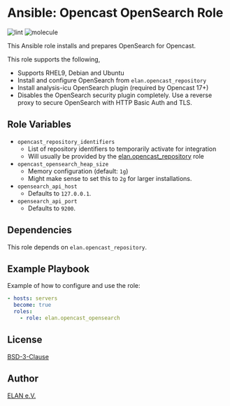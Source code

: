 Ansible: Opencast OpenSearch Role
====================================

![lint](https://github.com/elan-ev/opencast_opensearch/actions/workflows/lint.yml/badge.svg)
![molecule](https://github.com/elan-ev/opencast_opensearch/actions/workflows/molecule.yml/badge.svg)

This Ansible role installs and prepares OpenSearch for Opencast.

This role supports the following,

- Supports RHEL9, Debian and Ubuntu
- Install and configure OpenSearch from `elan.opencast_repository`
- Install analysis-icu OpenSearch plugin (required by Opencast 17+)
- Disables the OpenSearch security plugin completely. Use a reverse
  proxy to secure OpenSearch with HTTP Basic Auth and TLS.

## Role Variables

- `opencast_repository_identifiers`
  - List of repository identifiers to temporarily activate for integration
  - Will usually be provided by the [elan.opencast_repository](https://github.com/elan-ev/opencast_repository) role
- `opencast_opensearch_heap_size`
  - Memory configuration (default: `1g`)
  - Might make sense to set this to `2g` for larger installations.
- `opensearch_api_host`
  - Defaults to `127.0.0.1`.
- `opensearch_api_port`
  - Defaults to `9200`.

## Dependencies

This role depends on `elan.opencast_repository`.

## Example Playbook

Example of how to configure and use the role:

```yaml
- hosts: servers
  become: true
  roles:
    - role: elan.opencast_opensearch
```

## License
[BSD-3-Clause](LICENSE)

## Author
[ELAN e.V.](https://elan-ev.de)
